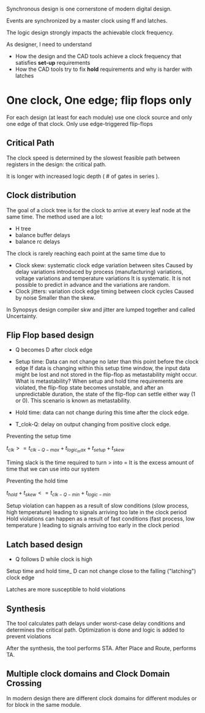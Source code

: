 Synchronous design is one cornerstone of modern digital design. 

Events are synchronized by a master clock using ff and latches.

The logic design strongly impacts the achievable clock frequency.

As designer, I need to understand
- How the design and the CAD tools achieve a clock frequency that satisfies **set-up** requirements
- How the CAD tools try to fix **hold** requirements and why is harder with latches


# One clock, One edge; flip flops only

For each design (at least for each module) use one clock source and only one edge of that clock. Only use edge-triggered flip-flops


## Critical Path

The clock speed is determined by the slowest feasible path between registers in the design: the critical path.

It is longer with increased logic depth ( # of gates in series ).

## Clock distribution

The goal of a clock tree is for the clock to arrive at every leaf node at the same time.
The method used are a lot:
- H tree
- balance buffer delays
- balance rc delays

The clock is rarely reaching each point at the same time due to
- Clock skew: systematic clock edge variation between sites
	Caused by delay variations introduced by process (manufacturing) variations, voltage variations and temperature variations
	It is systematic.
	It is not possible to predict in advance and the variations are random.
- Clock jitters: variation clock edge timing between clock cycles
	Caused  by noise
	Smaller than the skew.

In Synopsys design compiler skw and jitter are lumped together and called Uncertainty.


## Flip Flop based design
- Q becomes D after clock edge
- Setup time: Data can not change no later than this point before the clock edge
	If data is changing within this setup time window, the input data might be lost and not stored in the flip-flop as metastability might occur. What is metastability? When setup and hold time requirements are violated, the flip-flop state becomes unstable, and after an unpredictable duration, the state of the flip-flop can settle either way (1 or 0). This scenario is known as metastability.

- Hold time: data can not change during this time after the clock edge.
- T_clok-Q: delay on output changing from positive clock edge.


Preventing the setup time

$t_{clk} >= t_{clk-Q-max} + t_{logic_max} + t_{setup} + t_{skew}$

Timing slack is the time required to turn > into =
It is the excess amount of time that we can use into our system


Preventing the hold time

$t_{hold} + t_{skew} <= t_{clk-Q-min} + t_{logic-min}$


Setup violation can happen as a result of slow conditions (slow process, high temperature) leading to signals arriving too late in the clock period
Hold violations can happen as a result of fast conditions (fast process, low temperature ) leading to signals arriving too early in the clock period

## Latch based design

- Q follows D while clock is high

Setup time and hold time_ D can not change close to the falling ("latching") clock edge

Latches are more susceptible to hold violations

## Synthesis

The tool calculates path delays under worst-case delay conditions and determines the critical path. Optimization is done and logic is added to prevent violations

After the synthesis, the tool performs STA. 
After Place and Route, performs TA.


## Multiple clock domains and Clock Domain Crossing

In modern design there are different clock domains for different modules or for block in the same module.









